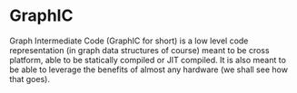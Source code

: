 # GraphIC
Graph Intermediate Code (GraphIC for short) is a low level code representation (in graph data structures of course) meant to be cross platform, able to be statically compiled or JIT compiled. It is also meant to be able to leverage the benefits of almost any hardware (we shall see how that goes).
